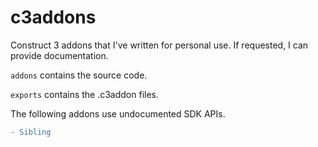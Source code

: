 # c3addons

Construct 3 addons that I've written for personal use. If requested, I can provide documentation.

`addons` contains the source code.

`exports` contains the .c3addon files.

The following addons use undocumented SDK APIs.
```diff
- Sibling
```
